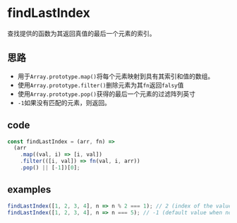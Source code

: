 # findLastIndex

查找提供的函数为其返回真值的最后一个元素的索引。

## 思路

- 用于`Array.prototype.map()`将每个元素映射到具有其索引和值的数组。
- 使用`Array.prototype.filter()`删除元素为其`fn`返回`falsy`值
- 使用`Array.prototype.pop()`获得的最后一个元素的过滤阵列英寸
- `-1`如果没有匹配的元素，则返回。

## code

```js
const findLastIndex = (arr, fn) =>
  (arr
    .map((val, i) => [i, val])
    .filter(([i, val]) => fn(val, i, arr))
    .pop() || [-1])[0];
```

## examples

```js
findLastIndex([1, 2, 3, 4], n => n % 2 === 1); // 2 (index of the value 3)
findLastIndex([1, 2, 3, 4], n => n === 5); // -1 (default value when not found)
```
